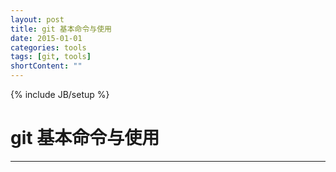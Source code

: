 ```yaml
---
layout: post
title: git 基本命令与使用
date: 2015-01-01
categories: tools
tags: [git, tools]
shortContent: ""
---
```

{% include JB/setup %}

# git 基本命令与使用
----

<!--break-->
